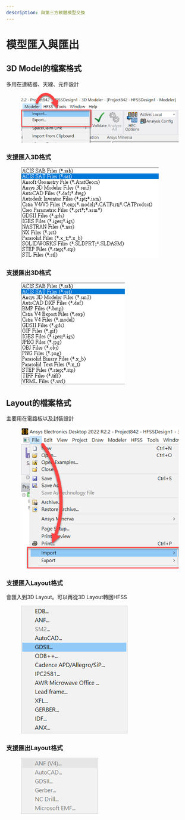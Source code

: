 ```yaml
---
description: 與第三方軟體模型交換
---
```


# 模型匯入與匯出

## 3D Model的檔案格式

多用在連結器、天線、元件設計

<figure><img src="../.gitbook/assets/image (19).png" alt=""><figcaption></figcaption></figure>

### 支援匯入3D格式

<figure><img src="../.gitbook/assets/image (1).png" alt=""><figcaption></figcaption></figure>

### 支援匯出3D格式

<figure><img src="../.gitbook/assets/image (9).png" alt=""><figcaption></figcaption></figure>

## Layout的檔案格式

主要用在電路板以及封裝設計

<figure><img src="../.gitbook/assets/image (4) (4).png" alt=""><figcaption></figcaption></figure>

### 支援匯入Layout格式

會匯入到3D Layout。可以再從3D Layout轉回HFSS

<figure><img src="../.gitbook/assets/image (5).png" alt=""><figcaption></figcaption></figure>

### 支援匯出Layout格式

<figure><img src="../.gitbook/assets/image (7).png" alt=""><figcaption></figcaption></figure>

